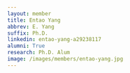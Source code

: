 ```yaml
---
layout: member
title: Entao Yang
abbrev: E. Yang
suffix: Ph.D.
linkedin: entao-yang-a29238117
alumni: True
research: Ph.D. Alum
image: /images/members/entao-yang.jpg
---
```

